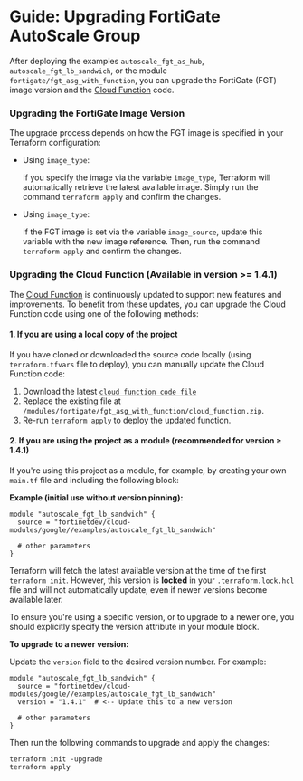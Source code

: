 # Guide: Upgrading FortiGate AutoScale Group

After deploying the examples `autoscale_fgt_as_hub`, `autoscale_fgt_lb_sandwich`, or the module `fortigate/fgt_asg_with_function`, you can upgrade the FortiGate (FGT) image version and the [Cloud Function](https://github.com/fortinetdev/terraform-google-cloud-modules/blob/main/docs/guide_function.md) code.

### Upgrading the FortiGate Image Version

The upgrade process depends on how the FGT image is specified in your Terraform configuration:

- Using `image_type`:

    If you specify the image via the variable `image_type`, Terraform will automatically retrieve the latest available image. Simply run the command `terraform apply` and confirm the changes.

- Using `image_type`:

    If the FGT image is set via the variable `image_source`, update this variable with the new image reference. Then, run the command `terraform apply` and confirm the changes.

### Upgrading the Cloud Function (Available in version >= 1.4.1)

The [Cloud Function](https://github.com/fortinetdev/terraform-google-cloud-modules/blob/main/docs/guide_function.md) is continuously updated to support new features and improvements. To benefit from these updates, you can upgrade the Cloud Function code using one of the following methods:

#### 1. If you are using a local copy of the project

If you have cloned or downloaded the source code locally (using `terraform.tfvars` file to deploy), you can manually update the Cloud Function code:

1. Download the latest [`cloud function code file`](https://github.com/fortinetdev/terraform-google-cloud-modules/blob/main/modules/fortigate/fgt_asg_with_function/cloud_function.zip)
2. Replace the existing file at `/modules/fortigate/fgt_asg_with_function/cloud_function.zip`.
3. Re-run `terraform apply` to deploy the updated function.


#### 2. If you are using the project as a module (recommended for version ≥ 1.4.1)

If you're using this project as a module, for example, by creating your own `main.tf` file and including the following block:

**Example (initial use without version pinning):**
```
module "autoscale_fgt_lb_sandwich" {
  source = "fortinetdev/cloud-modules/google//examples/autoscale_fgt_lb_sandwich"

  # other parameters
}
```
Terraform will fetch the latest available version at the time of the first `terraform init`. However, this version is **locked** in your `.terraform.lock.hcl` file and will not automatically update, even if newer versions become available later.

To ensure you're using a specific version, or to upgrade to a newer one, you should explicitly specify the version attribute in your module block.

**To upgrade to a newer version:**

Update the `version` field to the desired version number. For example:

```
module "autoscale_fgt_lb_sandwich" {
  source = "fortinetdev/cloud-modules/google//examples/autoscale_fgt_lb_sandwich"
  version = "1.4.1"  # <-- Update this to a new version

  # other parameters
}
```

Then run the following commands to upgrade and apply the changes:
```
terraform init -upgrade
terraform apply
```
